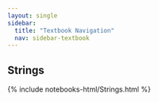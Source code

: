 ```yaml
---
layout: single
sidebar:
  title: "Textbook Navigation"
  nav: sidebar-textbook
---
```


Strings
----------

{% include notebooks-html/Strings.html %}
